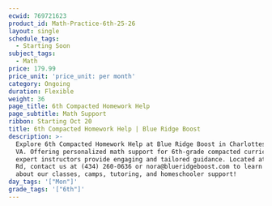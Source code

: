 ```yaml
---
ecwid: 769721623
product_id: Math-Practice-6th-25-26
layout: single
schedule_tags:
  - Starting Soon
subject_tags:
  - Math
price: 179.99
price_unit: 'price_unit: per month'
category: Ongoing
duration: Flexible
weight: 36
page_title: 6th Compacted Homework Help
page_subtitle: Math Support
ribbon: Starting Oct 20
title: 6th Compacted Homework Help | Blue Ridge Boost
description: >-
  Explore 6th Compacted Homework Help at Blue Ridge Boost in Charlottesville,
  VA. Offering personalized math support for 6th-grade compacted curriculum, our
  expert instructors provide engaging and tailored guidance. Located at 2171 Ivy
  Rd, contact us at (434) 260-0636 or nora@blueridgeboost.com to learn more
  about our classes, camps, tutoring, and homeschooler support!
day_tags: '["Mon"]'
grade_tags: '["6th"]'
---
```


